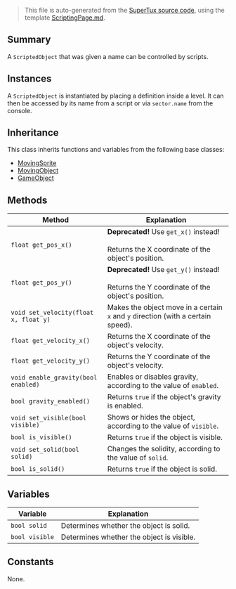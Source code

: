 > This file is auto-generated from the [SuperTux source code](https://github.com/SuperTux/supertux/tree/master/src), using the template [ScriptingPage.md](https://github.com/SuperTux/wiki/tree/master/templates/ScriptingPage.md).

Summary
-------

A `ScriptedObject` that was given a name can be controlled by scripts.

Instances
--------

A `ScriptedObject` is instantiated by placing a definition inside a level. It can then be accessed by its name from a script or via `sector.name` from the console. 

Inheritance
--------

This class inherits functions and variables from the following base classes:
* [MovingSprite](https://github.com/SuperTux/supertux/wiki/ScriptingMovingSprite)
* [MovingObject](https://github.com/SuperTux/supertux/wiki/ScriptingMovingObject)
* [GameObject](https://github.com/SuperTux/supertux/wiki/ScriptingGameObject)


Methods
-------

Method | Explanation
-------|-------
`float get_pos_x()` | **Deprecated!** Use `get_x()` instead! <br /><br />Returns the X coordinate of the object's position.
`float get_pos_y()` | **Deprecated!** Use `get_y()` instead! <br /><br />Returns the Y coordinate of the object's position.
`void set_velocity(float x, float y)` | Makes the object move in a certain `x` and `y` direction (with a certain speed).
`float get_velocity_x()` | Returns the X coordinate of the object's velocity.
`float get_velocity_y()` | Returns the Y coordinate of the object's velocity.
`void enable_gravity(bool enabled)` | Enables or disables gravity, according to the value of `enabled`.
`bool gravity_enabled()` | Returns `true` if the object's gravity is enabled.
`void set_visible(bool visible)` | Shows or hides the object, according to the value of `visible`.
`bool is_visible()` | Returns `true` if the object is visible.
`void set_solid(bool solid)` | Changes the solidity, according to the value of `solid`.
`bool is_solid()` | Returns `true` if the object is solid.


Variables
---------

Variable | Explanation
---------|---------
`bool solid` | Determines whether the object is solid.
`bool visible` | Determines whether the object is visible.


Constants
---------

None.
